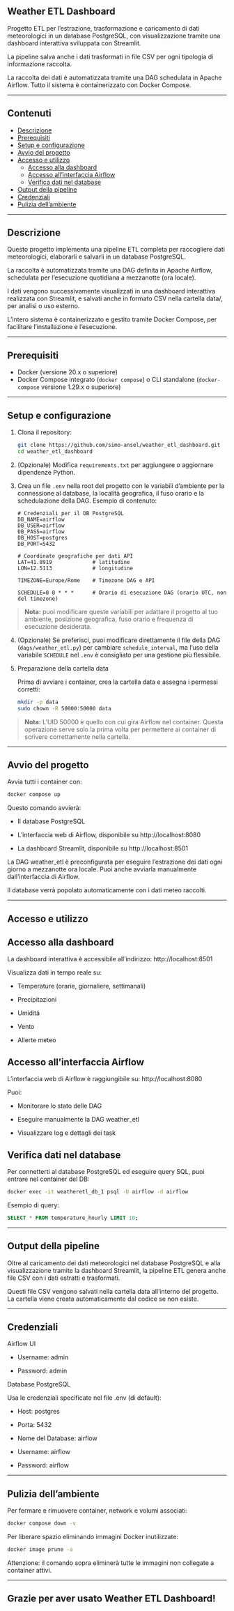 ## Weather ETL Dashboard

Progetto ETL per l’estrazione, trasformazione e caricamento di dati meteorologici in un database PostgreSQL, con visualizzazione tramite una dashboard interattiva sviluppata con Streamlit.

La pipeline salva anche i dati trasformati in file CSV per ogni tipologia di informazione raccolta.

La raccolta dei dati è automatizzata tramite una DAG schedulata in Apache Airflow. Tutto il sistema è containerizzato con Docker Compose.

---

## Contenuti

- [Descrizione](#descrizione)  
- [Prerequisiti](#prerequisiti)  
- [Setup e configurazione](#setup-e-configurazione)  
- [Avvio del progetto](#avvio-del-progetto)  
- [Accesso e utilizzo](#accesso-e-utilizzo)  
  - [Accesso alla dashboard](#accesso-alla-dashboard)  
  - [Accesso all’interfaccia Airflow](#accesso-allinterfaccia-airflow)  
  - [Verifica dati nel database](#verifica-dati-nel-database)  
- [Output della pipeline](#output-della-pipeline)  
- [Credenziali](#credenziali)  
- [Pulizia dell’ambiente](#pulizia-dellambiente)  

---

## Descrizione

Questo progetto implementa una pipeline ETL completa per raccogliere dati meteorologici, elaborarli e salvarli in un database PostgreSQL.

La raccolta è automatizzata tramite una DAG definita in Apache Airflow, schedulata per l’esecuzione quotidiana a mezzanotte (ora locale).

I dati vengono successivamente visualizzati in una dashboard interattiva realizzata con Streamlit, e salvati anche in formato CSV nella cartella data/, per analisi o uso esterno.

L’intero sistema è containerizzato e gestito tramite Docker Compose, per facilitare l’installazione e l’esecuzione.

---

## Prerequisiti

- Docker (versione 20.x o superiore)  
- Docker Compose integrato (`docker compose`) o CLI standalone (`docker-compose` versione 1.29.x o superiore)

---

## Setup e configurazione

1. Clona il repository:

    ```bash
    git clone https://github.com/simo-ansel/weather_etl_dashboard.git
    cd weather_etl_dashboard
    ```

2. (Opzionale) Modifica `requirements.txt` per aggiungere o aggiornare dipendenze Python.

3. Crea un file `.env` nella root del progetto con le variabili d’ambiente per la connessione al database, la località geografica, il fuso orario e la schedulazione della DAG.
   Esempio di contenuto:

    ```
    # Credenziali per il DB PostgreSQL
    DB_NAME=airflow
    DB_USER=airflow
    DB_PASS=airflow
    DB_HOST=postgres
    DB_PORT=5432

    # Coordinate geografiche per dati API
    LAT=41.8919             # latitudine
    LON=12.5113             # longitudine

    TIMEZONE=Europe/Rome    # Timezone DAG e API

    SCHEDULE=0 0 * * *      # Orario di esecuzione DAG (orario UTC, non del timezone)
    ```

> **Nota:** puoi modificare queste variabili per adattare il progetto al tuo ambiente, posizione geografica, fuso orario e frequenza di esecuzione desiderata.

4. (Opzionale) Se preferisci, puoi modificare direttamente il file della DAG (`dags/weather_etl.py`) per cambiare `schedule_interval`, ma l’uso della variabile `SCHEDULE` nel `.env` è consigliato per una gestione più flessibile.

5. Preparazione della cartella data

    Prima di avviare i container, crea la cartella data e assegna i permessi corretti:

    ```bash
    mkdir -p data
    sudo chown -R 50000:50000 data
    ```

> **Nota:** L’UID 50000 è quello con cui gira Airflow nel container. Questa operazione serve solo la prima volta per permettere ai container di scrivere correttamente nella cartella.

---

## Avvio del progetto

Avvia tutti i container con:

```bash
docker compose up
```

Questo comando avvierà:

- Il database PostgreSQL

- L’interfaccia web di Airflow, disponibile su http://localhost:8080

- La dashboard Streamlit, disponibile su http://localhost:8501

La DAG weather_etl è preconfigurata per eseguire l’estrazione dei dati ogni giorno a mezzanotte ora locale. Puoi anche avviarla manualmente dall’interfaccia di Airflow.

Il database verrà popolato automaticamente con i dati meteo raccolti.

---

## Accesso e utilizzo

## Accesso alla dashboard

La dashboard interattiva è accessibile all’indirizzo: http://localhost:8501

Visualizza dati in tempo reale su:

- Temperature (orarie, giornaliere, settimanali)

- Precipitazioni

- Umidità

- Vento

- Allerte meteo

## Accesso all’interfaccia Airflow

L’interfaccia web di Airflow è raggiungibile su: http://localhost:8080

Puoi:

- Monitorare lo stato delle DAG

- Eseguire manualmente la DAG weather_etl

- Visualizzare log e dettagli dei task

## Verifica dati nel database

Per connetterti al database PostgreSQL ed eseguire query SQL, puoi entrare nel container del DB:

```bash
docker exec -it weatheretl_db_1 psql -U airflow -d airflow
```

Esempio di query:

```sql
SELECT * FROM temperature_hourly LIMIT 10;
```

---

## Output della pipeline

Oltre al caricamento dei dati meteorologici nel database PostgreSQL e alla visualizzazione tramite la dashboard Streamlit, la pipeline ETL genera anche file CSV con i dati estratti e trasformati.

Questi file CSV vengono salvati nella cartella data all’interno del progetto.
La cartella viene creata automaticamente dal codice se non esiste.

---

## Credenziali

Airflow UI

- Username: admin

- Password: admin

Database PostgreSQL

Usa le credenziali specificate nel file .env (di default):

- Host: postgres

- Porta: 5432

- Nome del Database: airflow

- Username: airflow

- Password: airflow

---

## Pulizia dell’ambiente

Per fermare e rimuovere container, network e volumi associati:

```bash
docker compose down -v
```

Per liberare spazio eliminando immagini Docker inutilizzate:

```bash
docker image prune -a
```

Attenzione: il comando sopra eliminerà tutte le immagini non collegate a container attivi.

---

## Grazie per aver usato Weather ETL Dashboard!
